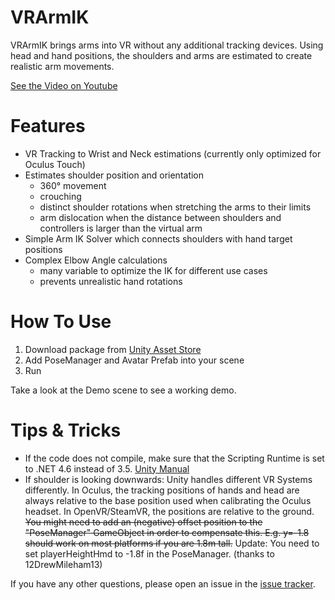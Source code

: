 # VRArmIK
VRArmIK brings arms into VR without any additional tracking devices. 
Using head and hand positions, the shoulders and arms are estimated to create realistic arm movements.

[See the Video on Youtube](https://youtu.be/dHgH6Xsi3JQ)

# Features
* VR Tracking to Wrist and Neck estimations (currently only optimized for Oculus Touch)
* Estimates shoulder position and orientation 
  * 360° movement
  * crouching 
  * distinct shoulder rotations when stretching the arms to their limits
  * arm dislocation when the distance between shoulders and controllers is larger than the virtual arm
* Simple Arm IK Solver which connects shoulders with hand target positions
* Complex Elbow Angle calculations
  * many variable to optimize the IK for different use cases
  * prevents unrealistic hand rotations

# How To Use
1. Download package from [Unity Asset Store](http://u3d.as/1d07)
2. Add PoseManager and Avatar Prefab into your scene
3. Run

Take a look at the Demo scene to see a working demo.


# Tips & Tricks
* If the code does not compile, make sure that the Scripting Runtime is set to .NET 4.6 instead of 3.5. [Unity Manual](https://docs.unity3d.com/Manual/ScriptingRuntimeUpgrade.html)
* If shoulder is looking downwards: Unity handles different VR Systems differently. In Oculus, the tracking positions of hands and head are always relative to the base position used when calibrating the Oculus headset. In OpenVR/SteamVR, the positions are relative to the ground. <del>You might need to add an (negative) offset position to the "PoseManager" GameObject in order to compensate this. E.g. y=-1.8 should work on most platforms if you are 1.8m tall.</del>
Update: You need to set playerHeightHmd to -1.8f in the PoseManager. (thanks to 12DrewMileham13)

If you have any other questions, please open an issue in the [issue tracker](https://github.com/dabeschte/VRArmIK/issues).
